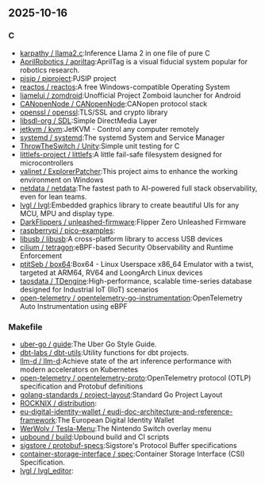## 2025-10-16

### C

* [karpathy / llama2.c](https://github.com/karpathy/llama2.c):Inference Llama 2 in one file of pure C
* [AprilRobotics / apriltag](https://github.com/AprilRobotics/apriltag):AprilTag is a visual fiducial system popular for robotics research.
* [pjsip / pjproject](https://github.com/pjsip/pjproject):PJSIP project
* [reactos / reactos](https://github.com/reactos/reactos):A free Windows-compatible Operating System
* [liamelui / zomdroid](https://github.com/liamelui/zomdroid):Unofficial Project Zomboid launcher for Android
* [CANopenNode / CANopenNode](https://github.com/CANopenNode/CANopenNode):CANopen protocol stack
* [openssl / openssl](https://github.com/openssl/openssl):TLS/SSL and crypto library
* [libsdl-org / SDL](https://github.com/libsdl-org/SDL):Simple DirectMedia Layer
* [jetkvm / kvm](https://github.com/jetkvm/kvm):JetKVM - Control any computer remotely
* [systemd / systemd](https://github.com/systemd/systemd):The systemd System and Service Manager
* [ThrowTheSwitch / Unity](https://github.com/ThrowTheSwitch/Unity):Simple unit testing for C
* [littlefs-project / littlefs](https://github.com/littlefs-project/littlefs):A little fail-safe filesystem designed for microcontrollers
* [valinet / ExplorerPatcher](https://github.com/valinet/ExplorerPatcher):This project aims to enhance the working environment on Windows
* [netdata / netdata](https://github.com/netdata/netdata):The fastest path to AI-powered full stack observability, even for lean teams.
* [lvgl / lvgl](https://github.com/lvgl/lvgl):Embedded graphics library to create beautiful UIs for any MCU, MPU and display type.
* [DarkFlippers / unleashed-firmware](https://github.com/DarkFlippers/unleashed-firmware):Flipper Zero Unleashed Firmware
* [raspberrypi / pico-examples](https://github.com/raspberrypi/pico-examples):
* [libusb / libusb](https://github.com/libusb/libusb):A cross-platform library to access USB devices
* [cilium / tetragon](https://github.com/cilium/tetragon):eBPF-based Security Observability and Runtime Enforcement
* [ptitSeb / box64](https://github.com/ptitSeb/box64):Box64 - Linux Userspace x86_64 Emulator with a twist, targeted at ARM64, RV64 and LoongArch Linux devices
* [taosdata / TDengine](https://github.com/taosdata/TDengine):High-performance, scalable time-series database designed for Industrial IoT (IIoT) scenarios
* [open-telemetry / opentelemetry-go-instrumentation](https://github.com/open-telemetry/opentelemetry-go-instrumentation):OpenTelemetry Auto Instrumentation using eBPF

### Makefile

* [uber-go / guide](https://github.com/uber-go/guide):The Uber Go Style Guide.
* [dbt-labs / dbt-utils](https://github.com/dbt-labs/dbt-utils):Utility functions for dbt projects.
* [llm-d / llm-d](https://github.com/llm-d/llm-d):Achieve state of the art inference performance with modern accelerators on Kubernetes
* [open-telemetry / opentelemetry-proto](https://github.com/open-telemetry/opentelemetry-proto):OpenTelemetry protocol (OTLP) specification and Protobuf definitions
* [golang-standards / project-layout](https://github.com/golang-standards/project-layout):Standard Go Project Layout
* [ROCKNIX / distribution](https://github.com/ROCKNIX/distribution):
* [eu-digital-identity-wallet / eudi-doc-architecture-and-reference-framework](https://github.com/eu-digital-identity-wallet/eudi-doc-architecture-and-reference-framework):The European Digital Identity Wallet
* [WerWolv / Tesla-Menu](https://github.com/WerWolv/Tesla-Menu):The Nintendo Switch overlay menu
* [upbound / build](https://github.com/upbound/build):Upbound build and CI scripts
* [sigstore / protobuf-specs](https://github.com/sigstore/protobuf-specs):Sigstore's Protocol Buffer specifications
* [container-storage-interface / spec](https://github.com/container-storage-interface/spec):Container Storage Interface (CSI) Specification.
* [lvgl / lvgl_editor](https://github.com/lvgl/lvgl_editor):
